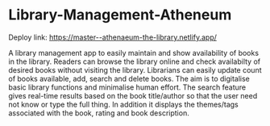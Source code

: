 # Library-Management-Atheneum

Deploy link: https://master--athenaeum-the-library.netlify.app/

A library management app to easily maintain and show availability of books in the library. Readers can browse the library online and check availabilty of desired books without visiting the library. Librarians can easily update count of books available, add, search and delete books. The aim is to digitalise basic library functions and minimalise human effort. The search feature gives real-time results based on the book title/author so that the user need not know or type the full thing. In addition it displays the themes/tags associated with the book, rating and book description.

